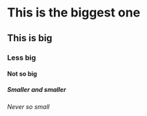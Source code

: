 # This is the biggest one

## This is big

### Less big

#### Not so big

##### Smaller and smaller

###### Never so small
